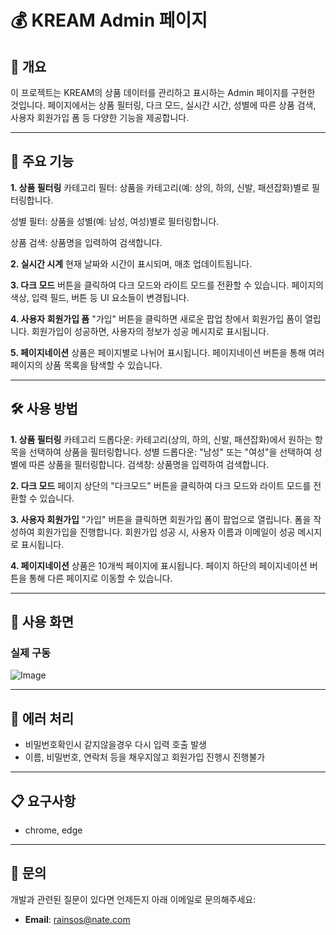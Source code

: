 # 💰 KREAM Admin 페이지

## 📜 개요
이 프로젝트는 KREAM의 상품 데이터를 관리하고 표시하는 Admin 페이지를 구현한 것입니다. 페이지에서는 상품 필터링, 다크 모드, 실시간 시간, 성별에 따른 상품 검색, 사용자 회원가입 폼 등 다양한 기능을 제공합니다.

---

## 📂 주요 기능

**1. 상품 필터링**
카테고리 필터: 상품을 카테고리(예: 상의, 하의, 신발, 패션잡화)별로 필터링합니다.

성별 필터: 상품을 성별(예: 남성, 여성)별로 필터링합니다.

상품 검색: 상품명을 입력하여 검색합니다.

**2. 실시간 시계**
현재 날짜와 시간이 표시되며, 매초 업데이트됩니다.

**3. 다크 모드**
버튼을 클릭하여 다크 모드와 라이트 모드를 전환할 수 있습니다. 페이지의 색상, 입력 필드, 버튼 등 UI 요소들이 변경됩니다.

**4. 사용자 회원가입 폼**
"가입" 버튼을 클릭하면 새로운 팝업 창에서 회원가입 폼이 열립니다.
회원가입이 성공하면, 사용자의 정보가 성공 메시지로 표시됩니다.

**5. 페이지네이션**
상품은 페이지별로 나뉘어 표시됩니다. 페이지네이션 버튼을 통해 여러 페이지의 상품 목록을 탐색할 수 있습니다.

---

## 🛠️ 사용 방법

**1. 상품 필터링**
카테고리 드롭다운: 카테고리(상의, 하의, 신발, 패션잡화)에서 원하는 항목을 선택하여 상품을 필터링합니다.
성별 드롭다운: "남성" 또는 "여성"을 선택하여 성별에 따른 상품을 필터링합니다.
검색창: 상품명을 입력하여 검색합니다.

**2. 다크 모드**
페이지 상단의 "다크모드" 버튼을 클릭하여 다크 모드와 라이트 모드를 전환할 수 있습니다.

**3. 사용자 회원가입**
"가입" 버튼을 클릭하면 회원가입 폼이 팝업으로 열립니다. 폼을 작성하여 회원가입을 진행합니다.
회원가입 성공 시, 사용자 이름과 이메일이 성공 메시지로 표시됩니다.

**4. 페이지네이션**
상품은 10개씩 페이지에 표시됩니다. 페이지 하단의 페이지네이션 버튼을 통해 다른 페이지로 이동할 수 있습니다.

---

## 🧩 사용 화면

### 실제 구동
![Image](https://github.com/user-attachments/assets/e22ba0ed-5120-4206-8e3e-3c70f730c86c)

---

## 🐛 에러 처리
- 비밀번호확인시 같지않을경우 다시 입력 호출 발생
- 이름, 비밀번호, 연락처 등을 채우지않고 회원가입 진행시 진행불가

---

## 📋 요구사항
- chrome, edge

---

## 📧 문의
개발과 관련된 질문이 있다면 언제든지 아래 이메일로 문의해주세요:
- **Email**: rainsos@nate.com

